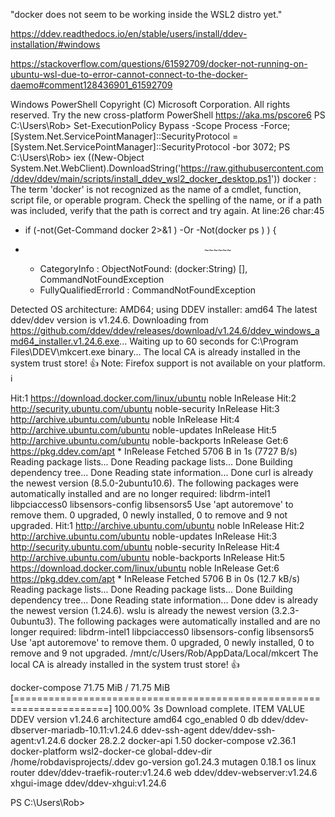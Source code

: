 "docker does not seem to be working inside the WSL2 distro yet."

https://ddev.readthedocs.io/en/stable/users/install/ddev-installation/#windows

https://stackoverflow.com/questions/61592709/docker-not-running-on-ubuntu-wsl-due-to-error-cannot-connect-to-the-docker-daemo#comment128436901_61592709


Windows PowerShell
Copyright (C) Microsoft Corporation. All rights reserved.
                                                                                                                        Try the new cross-platform PowerShell https://aka.ms/pscore6                                                                                                                                                                                    PS C:\Users\Rob> Set-ExecutionPolicy Bypass -Scope Process -Force; [System.Net.ServicePointManager]::SecurityProtocol = [System.Net.ServicePointManager]::SecurityProtocol -bor 3072;
PS C:\Users\Rob> iex ((New-Object System.Net.WebClient).DownloadString('https://raw.githubusercontent.com/ddev/ddev/main/scripts/install_ddev_wsl2_docker_desktop.ps1'))
docker : The term 'docker' is not recognized as the name of a cmdlet, function, script file, or operable program.
Check the spelling of the name, or if a path was included, verify that the path is correct and try again.
At line:26 char:45
+ if (-not(Get-Command docker 2>&1 ) -Or -Not(docker ps ) ) {
+                                             ~~~~~~
    + CategoryInfo          : ObjectNotFound: (docker:String) [], CommandNotFoundException
    + FullyQualifiedErrorId : CommandNotFoundException

Detected OS architecture: AMD64; using DDEV installer: amd64
The latest ddev/ddev version is v1.24.6.
Downloading from https://github.com/ddev/ddev/releases/download/v1.24.6/ddev_windows_amd64_installer.v1.24.6.exe...
Waiting up to 60 seconds for C:\Program Files\DDEV\mkcert.exe binary...
The local CA is already installed in the system trust store! 👍
Note: Firefox support is not available on your platform. ℹ️

Hit:1 https://download.docker.com/linux/ubuntu noble InRelease
Hit:2 http://security.ubuntu.com/ubuntu noble-security InRelease
Hit:3 http://archive.ubuntu.com/ubuntu noble InRelease
Hit:4 http://archive.ubuntu.com/ubuntu noble-updates InRelease
Hit:5 http://archive.ubuntu.com/ubuntu noble-backports InRelease
Get:6 https://pkg.ddev.com/apt * InRelease
Fetched 5706 B in 1s (7727 B/s)
Reading package lists... Done
Reading package lists... Done
Building dependency tree... Done
Reading state information... Done
curl is already the newest version (8.5.0-2ubuntu10.6).
The following packages were automatically installed and are no longer required:
  libdrm-intel1 libpciaccess0 libsensors-config libsensors5
Use 'apt autoremove' to remove them.
0 upgraded, 0 newly installed, 0 to remove and 9 not upgraded.
Hit:1 http://archive.ubuntu.com/ubuntu noble InRelease
Hit:2 http://archive.ubuntu.com/ubuntu noble-updates InRelease
Hit:3 http://security.ubuntu.com/ubuntu noble-security InRelease
Hit:4 http://archive.ubuntu.com/ubuntu noble-backports InRelease
Hit:5 https://download.docker.com/linux/ubuntu noble InRelease
Get:6 https://pkg.ddev.com/apt * InRelease
Fetched 5706 B in 0s (12.7 kB/s)
Reading package lists... Done
Reading package lists... Done
Building dependency tree... Done
Reading state information... Done
ddev is already the newest version (1.24.6).
wslu is already the newest version (3.2.3-0ubuntu3).
The following packages were automatically installed and are no longer required:
  libdrm-intel1 libpciaccess0 libsensors-config libsensors5
Use 'apt autoremove' to remove them.
0 upgraded, 0 newly installed, 0 to remove and 9 not upgraded.
/mnt/c/Users/Rob/AppData/Local/mkcert
The local CA is already installed in the system trust store! 👍

docker-compose 71.75 MiB / 71.75 MiB [======================================================================] 100.00% 3s
Download complete.
 ITEM             VALUE
 DDEV version     v1.24.6
 architecture     amd64
 cgo_enabled      0
 db               ddev/ddev-dbserver-mariadb-10.11:v1.24.6
 ddev-ssh-agent   ddev/ddev-ssh-agent:v1.24.6
 docker           28.2.2
 docker-api       1.50
 docker-compose   v2.36.1
 docker-platform  wsl2-docker-ce
 global-ddev-dir  /home/robdavisprojects/.ddev
 go-version       go1.24.3
 mutagen          0.18.1
 os               linux
 router           ddev/ddev-traefik-router:v1.24.6
 web              ddev/ddev-webserver:v1.24.6
 xhgui-image      ddev/ddev-xhgui:v1.24.6

PS C:\Users\Rob>

